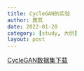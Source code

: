 ```yaml
---
title: CycleGAN的实验
author: 鹿其
date: 2022-01-20
category: [study, 大创]
layout: post
---
```

[CycleGAN数据集下载](https://people.eecs.berkeley.edu/~taesung_park/CycleGAN/datasets/)
